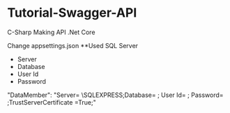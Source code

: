 # Tutorial-Swagger-API
C-Sharp Making API .Net Core

Change appsettings.json 
**Used SQL Server
 - Server
 - Database
 - User Id
 - Password

 "DataMember": "Server= \\SQLEXPRESS;Database= ; User Id= ; Password= ;TrustServerCertificate =True;"